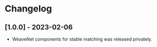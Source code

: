 # Changelog

## [1.0.0] - 2023-02-06
- WeaveNet components for stable matching was released privately.
